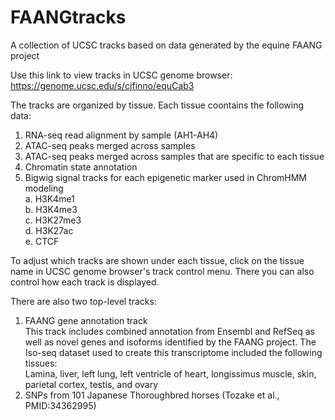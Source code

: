 # FAANGtracks
A collection of UCSC tracks based on data generated by the equine FAANG project

Use this link to view tracks in UCSC genome browser:  
https://genome.ucsc.edu/s/cjfinno/equCab3

The tracks are organized by tissue. Each tissue coontains the following data:

1. RNA-seq read alignment by sample (AH1-AH4)
2. ATAC-seq peaks merged across samples
3. ATAC-seq peaks merged across samples that are specific to each tissue
4. Chromatin state annotation
5. Bigwig signal tracks for each epigenetic marker used in ChromHMM modeling  
  a. H3K4me1  
  b. H3K4me3  
  c. H3K27me3  
  d. H3K27ac  
  e. CTCF  

To adjust which tracks are shown under each tissue, click on the tissue name in UCSC genome browser's track control menu. There you can also control how each track is displayed.

There are also two top-level tracks:

1. FAANG gene annotation track  
   This track includes combined annotation from Ensembl and RefSeq as well as novel genes and isoforms identified by the FAANG project.
   The Iso-seq dataset used to create this transcriptome included the following tissues:  
   Lamina, liver, left lung, left ventricle of heart, longissimus muscle, skin, parietal cortex, testis, and ovary
3. SNPs from 101 Japanese Thoroughbred horses (Tozake et al., PMID:34362995)

